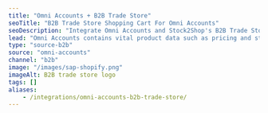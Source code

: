 ```yaml
---
title: "Omni Accounts + B2B Trade Store"
seoTitle: "B2B Trade Store Shopping Cart For Omni Accounts"
seoDescription: "Integrate Omni Accounts and Stock2Shop's B2B Trade Store, and you'll be able to streamline your workflow, simplify the ordering process and save time - and money. Find out more about how a Omni Accounts and Stock2Shop's B2B Trade Store Integration can help your business."
lead: "Omni Accounts contains vital product data such as pricing and stock levels, as well as customer data such as payment terms and credit limit. Present this information to your wholesale customers with our B2B Trade Store, enabling them to browse your products and place orders directly into their account with just a few clicks. Here’s how we can help you streamline your workflow."
type: "source-b2b"
source: "omni-accounts"
channel: "b2b"
image: "/images/sap-shopify.png"
imageAlt: B2B trade store logo
tags: []
aliases:
    - /integrations/omni-accounts-b2b-trade-store/
---
```

